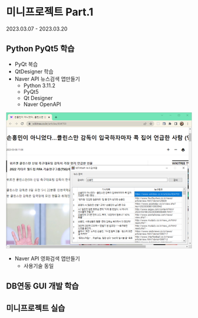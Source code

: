 # 미니프로젝트 Part.1
2023.03.07 - 2023.03.20

## Python PyQt5 학습
- PyQt 복습
- QtDesigner 학습
- Naver API 뉴스검색 앱만들기
  - Python 3.11.2
  - PyQt5
  - Qt Designer
  - Naver OpenAPI

<!--  html 주석
![네이버 뉴스앱](https://raw.githubusercontent.com/ZZO-ZHO/miniprojects/main/images/news_naver.png)
-->
<img src="https://raw.githubusercontent.com/ZZO-ZHO/miniprojects/main/images/news_naver.png" width = "780"/>

- Naver API 영화검색 앱만들기
  - 사용기술 동일
  
## DB연동 GUI 개발 학습

## 미니프로젝트 실습

